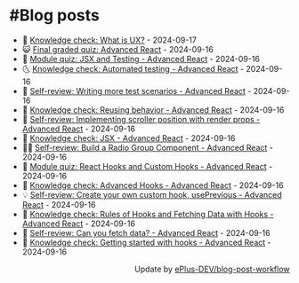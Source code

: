 # #Blog posts
<!-- BLOG-POST-LIST:START -->
- 🧰 [Knowledge check: What is UX?](https://eplus.dev/knowledge-check-what-is-ux) - 2024-09-17
- 😺 [Final graded quiz: Advanced React](https://eplus.dev/final-graded-quiz-advanced-react) - 2024-09-16
- 🗽 [Module quiz: JSX and Testing - Advanced React](https://eplus.dev/module-quiz-jsx-and-testing-advanced-react) - 2024-09-16
- 🌜 [Knowledge check: Automated testing - Advanced React](https://eplus.dev/knowledge-check-automated-testing-advanced-react) - 2024-09-16
- 📝 [Self-review: Writing more test scenarios - Advanced React](https://eplus.dev/self-review-writing-more-test-scenarios-advanced-react) - 2024-09-16
- 🚀 [Knowledge check: Reusing behavior - Advanced React](https://eplus.dev/knowledge-check-reusing-behavior-advanced-react) - 2024-09-16
- 💼 [Self-review: Implementing scroller position with render props - Advanced React](https://eplus.dev/self-review-implementing-scroller-position-with-render-props-advanced-react) - 2024-09-16
- 🦣 [Knowledge check: JSX - Advanced React](https://eplus.dev/knowledge-check-jsx-advanced-react) - 2024-09-16
- 👨‍🏫 [Self-review: Build a Radio Group Component - Advanced React](https://eplus.dev/self-review-build-a-radio-group-component-advanced-react) - 2024-09-16
- 🔭 [Module quiz: React Hooks and Custom Hooks - Advanced React](https://eplus.dev/module-quiz-react-hooks-and-custom-hooks-advanced-react) - 2024-09-16
- 🤡 [Knowledge check: Advanced Hooks - Advanced React](https://eplus.dev/knowledge-check-advanced-hooks-advanced-react) - 2024-09-16
- 💡 [Self-review: Create your own custom hook, usePrevious - Advanced React](https://eplus.dev/self-review-create-your-own-custom-hook-useprevious-advanced-react) - 2024-09-16
- 🦣 [Knowledge check: Rules of Hooks and Fetching Data with Hooks - Advanced React](https://eplus.dev/knowledge-check-rules-of-hooks-and-fetching-data-with-hooks-advanced-react) - 2024-09-16
- 💪 [Self-review: Can you fetch data? - Advanced React](https://eplus.dev/self-review-can-you-fetch-data-advanced-react) - 2024-09-16
- 🤡 [Knowledge check: Getting started with hooks - Advanced React](https://eplus.dev/knowledge-check-getting-started-with-hooks-advanced-react) - 2024-09-16<!-- BLOG-POST-LIST:END -->
<div align="right">
  Update by <a target="_blank"
    href="https://github.com/ePlus-DEV/blog-post-workflow">ePlus-DEV/blog-post-workflow</a>
</div>
